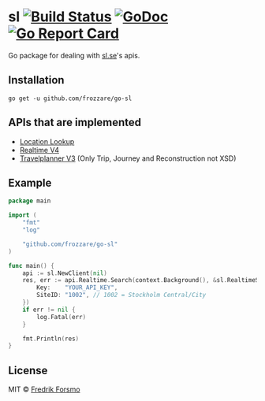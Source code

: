 # sl [![Build Status](https://travis-ci.org/frozzare/go-sl.svg?branch=master)](https://travis-ci.org/frozzare/go-sl) [![GoDoc](https://godoc.org/github.com/frozzare/go-sl?status.svg)](https://godoc.org/github.com/frozzare/go-sl) [![Go Report Card](https://goreportcard.com/badge/github.com/frozzare/go-sl)](https://goreportcard.com/report/github.com/frozzare/go-sl)

Go package for dealing with [sl.se](http://sl.se)'s apis.

## Installation

```
go get -u github.com/frozzare/go-sl
```

## APIs that are implemented

* [Location Lookup](https://www.trafiklab.se/api/sl-platsuppslag)
* [Realtime V4](https://www.trafiklab.se/api/sl-realtidsinformation-4)
* [Travelplanner V3](https://www.trafiklab.se/api/sl-reseplanerare-3) (Only Trip, Journey and Reconstruction not XSD)

## Example

```go
package main

import (
	"fmt"
	"log"

	"github.com/frozzare/go-sl"
)

func main() {
	api := sl.NewClient(nil)
	res, err := api.Realtime.Search(context.Background(), &sl.RealtimeSearchOptions{
		Key:    "YOUR_API_KEY",
		SiteID: "1002", // 1002 = Stockholm Central/City
	})
	if err != nil {
		log.Fatal(err)
	}

	fmt.Println(res)
}
```

## License

MIT © [Fredrik Forsmo](https://github.com/frozzare)
